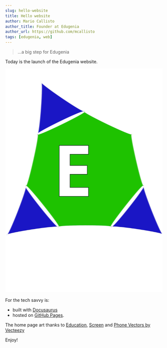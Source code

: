 ```yaml
---
slug: hello-website
title: Hello website
author: Mario Callisto
author_title: Founder at Edugenia
author_url: https://github.com/mcallisto
tags: [edugenia, web]
---
```


> ...a big step for Edugenia

Today is the launch of the Edugenia website.

![img](../static/img/logo.svg)

For the tech savvy is:
 + built with [Docusaurus](https://v2.docusaurus.io/)
 + hosted on [GitHub Pages](https://pages.github.com/).

The home page art thanks to [Education](https://www.vecteezy.com/free-vector/education), [Screen](https://www.vecteezy.com/free-vector/screen) and [Phone Vectors by Vecteezy](https://www.vecteezy.com/free-vector/phone)

Enjoy!